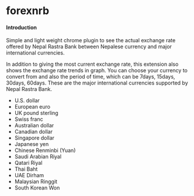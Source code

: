 # forexnrb
<h4>Introduction</h4>

Simple and light weight chrome plugin to see the actual exchange rate offered by Nepal Rastra Bank between Nepalese currency and major international currencies.

In addition to giving the most current exchange rate, this extension also shows the exchange rate trends in graph. You can choose your currency to convert from and also the period of time, which can be 7days, 15days, 30days, 60days.
These are the major international currencies supported by Nepal Rastra Bank.

<ul>
<li>U.S. dollar
<li>European euro
<li>UK pound sterling
<li>Swiss franc
<li>Australian dollar
<li>Canadian dollar
<li>Singapore dollar
<li>Japanese yen
<li>Chinese Renminbi (Yuan)
<li>Saudi Arabian Riyal
<li>Qatari Riyal
<li>Thai Baht
<li>UAE Dirham
<li>Malaysian Ringgit
<li>South Korean Won
</ul>
